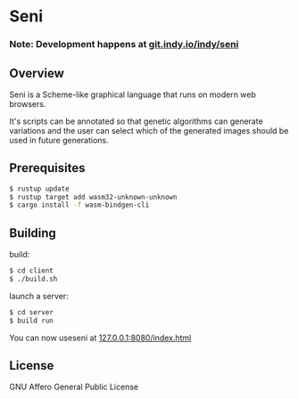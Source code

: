 Seni
====

### Note: Development happens at [git.indy.io/indy/seni](https://git.indy.io/indy/seni)

## Overview

Seni is a Scheme-like graphical language that runs on modern web browsers.

It's scripts can be annotated so that genetic algorithms can generate variations and the user can select which of the generated images should be used in future generations.

## Prerequisites
```sh
$ rustup update
$ rustup target add wasm32-unknown-unknown
$ cargo install -f wasm-bindgen-cli
```

## Building
build:
```sh
$ cd client
$ ./build.sh
```

launch a server:
```sh
$ cd server
$ build run
```

You can now useseni at [127.0.0.1:8080/index.html](http://127.0.0.1:8080/index.html)

## License
GNU Affero General Public License
